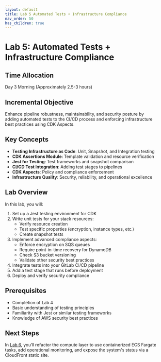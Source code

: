 ```yaml
---
layout: default
title: Lab 5 Automated Tests + Infrastructure Compliance
nav_order: 50
has_children: true
---
```


# Lab 5: Automated Tests + Infrastructure Compliance

## Time Allocation
Day 3 Morning (Approximately 2.5-3 hours)

## Incremental Objective
Enhance pipeline robustness, maintainability, and security posture by adding automated tests to the CI/CD process and enforcing infrastructure best practices using CDK Aspects.

## Key Concepts

- **Testing Infrastructure as Code**: Unit, Snapshot, and Integration testing
- **CDK Assertions Module**: Template validation and resource verification
- **Jest for Testing**: Test frameworks and snapshot comparison
- **CI/CD Test Integration**: Adding test stages to pipelines
- **CDK Aspects**: Policy and compliance enforcement
- **Infrastructure Quality**: Security, reliability, and operational excellence

## Lab Overview

In this lab, you will:

1. Set up a Jest testing environment for CDK
2. Write unit tests for your stack resources:
   - Verify resource creation
   - Test specific properties (encryption, instance types, etc.)
   - Create snapshot tests
3. Implement advanced compliance aspects:
   - Enforce encryption on SQS queues
   - Require point-in-time recovery for DynamoDB
   - Check S3 bucket versioning
   - Validate other security best practices
4. Integrate tests into your GitLab CI/CD pipeline
5. Add a test stage that runs before deployment
6. Deploy and verify security compliance

## Prerequisites

- Completion of Lab 4
- Basic understanding of testing principles
- Familiarity with Jest or similar testing frameworks
- Knowledge of AWS security best practices

## Next Steps

In [Lab 6](../lab-6/README.md), you'll refactor the compute layer to use containerized ECS Fargate tasks, add operational monitoring, and expose the system's status via a CloudFront static site.